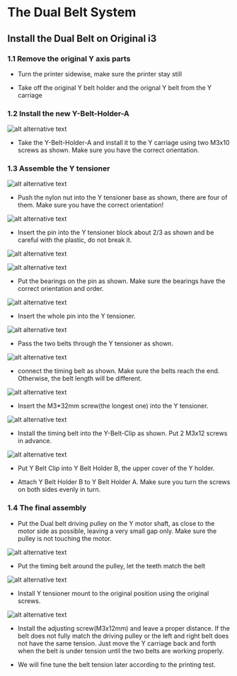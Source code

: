 # The Dual Belt System

## Install the Dual Belt on Original i3

### 1.1 Remove the original Y axis parts

- Turn the printer sidewise, make sure the printer stay still

- Take off the original Y belt holder and the orignal Y belt from the Y carriage

### 1.2 Install the new Y-Belt-Holder-A

![alt alternative text](./src/assets/Stage_1/db0.png)

- Take the Y-Belt-Holder-A and install it to the Y carriage using two M3x10 screws as shown. Make sure you have the correct orientation.

### 1.3 Assemble the Y tensioner

![alt alternative text](./src/assets/Stage_1/db1.png)

- Push the nylon nut into the Y tensioner base as shown, there are four of them. Make sure you have the correct orientation!

![alt alternative text](./src/assets/Stage_1/db2.png)

- Insert the pin into the Y tensioner block about 2/3 as shown and be careful with the plastic, do not break it.  

![alt alternative text](./src/assets/Stage_1/db3.png)

![alt alternative text](./src/assets/Stage_1/db4.png)

- Put the bearings on the pin as shown. Make sure the bearings have the correct orientation and order.

![alt alternative text](./src/assets/Stage_1/db5.png)

- Insert the whole pin into the Y tensioner.

![alt alternative text](./src/assets/Stage_1/db6.png)

- Pass the two belts through the Y tensioner as shown.

![alt alternative text](./src/assets/Stage_1/db7.png)

- connect the timing belt as shown. Make sure the belts reach the end. Otherwise, the belt length will be different.

![alt alternative text](./src/assets/Stage_1/db8.png)

- Insert the M3*32mm screw(the longest one) into the Y tensioner. 

![alt alternative text](./src/assets/Stage_1/db9.png)

- Install the timing belt into the Y-Belt-Clip as shown. Put 2 M3x12 screws in advance.

![alt alternative text](./src/assets/Stage_1/db10.png)

- Put Y Belt Clip into Y Belt Holder B, the upper cover of the Y holder.

- Attach Y Belt Holder B to Y Belt Holder A. Make sure you turn the screws on both sides evenly in turn.

### 1.4 The final assembly

- Put the Dual belt driving pulley on the Y motor shaft, as close to the motor side as possible, leaving a very small gap only. Make sure the pulley is not touching the motor.


![alt alternative text](./src/assets/Stage_1/db11.png)

- Put the timing belt around the pulley, let the teeth match the belt

![alt alternative text](./src/assets/Stage_1/db12.png)

- Install Y tensioner mount to the original position using the original screws. 

![alt alternative text](./src/assets/Stage_1/db13.png)

- Install the adjusting screw(M3x12mm) and leave a proper distance. If the belt does not fully match the driving pulley or the left and right belt does not have the same tension. Just move the Y carriage back and forth when the belt is under tension until the two belts are working properly.

- We will fine tune the belt tension later according to the printing test.

